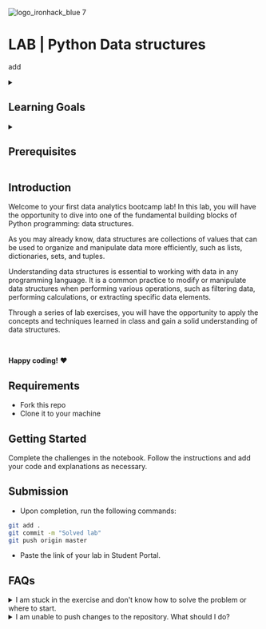 ![logo_ironhack_blue 7](https://user-images.githubusercontent.com/23629340/40541063-a07a0a8a-601a-11e8-91b5-2f13e4e6b441.png)

# LAB | Python Data structures
add
<details>
  <summary>
   <h2>Learning Goals</h2>
  </summary>

  This exercise allows you to practice and apply the concepts and techniques taught in class. 

  Upon completion of this exercise, you will be able to:
  
  - Use different data structures such as lists, dictionaries, sets and tuples, to store and manipulate data.
  - Access and modify data stored in data structures using indexing, slicing, or built-in methods.
  
  <br>
  <hr> 

</details>

<details>
  <summary>
   <h2>Prerequisites</h2>
  </summary>
Before this starting this lab, you should have learnt about:

- Basic Python syntax
- Variables
- Data types, operators and structures

  <br>
  <hr> 

</details>

## Introduction

Welcome to your first data analytics bootcamp lab! In this lab, you will have the opportunity to dive into one of the fundamental building blocks of Python programming: data structures.

As you may already know, data structures are collections of values that can be used to organize and manipulate data more efficiently, such as lists, dictionaries, sets, and tuples.

Understanding data structures is essential to working with data in any programming language. It is a common practice to modify or manipulate data structures when performing various operations, such as filtering data, performing calculations, or extracting specific data elements.

Through a series of lab exercises, you will have the opportunity to apply the concepts and techniques learned in class and gain a solid understanding of data structures. 

<br>

**Happy coding!** :heart:



## Requirements

- Fork this repo
- Clone it to your machine


## Getting Started

Complete the challenges in the notebook. Follow the instructions and add your code and explanations as necessary.

## Submission

- Upon completion, run the following commands:

```bash
git add .
git commit -m "Solved lab"
git push origin master
```

- Paste the link of your lab in Student Portal.

## FAQs
<details>
  <summary>I am stuck in the exercise and don't know how to solve the problem or where to start.</summary>
  <br>

  If you are stuck in your code and don't know how to solve the problem or where to start, you should take a step back and try to form a clear question about the specific issue you are facing. This will help you narrow down the problem and come up with potential solutions.


  For example, is it a concept that you don't understand, or are you receiving an error message that you don't know how to fix? It is usually helpful to try to state the problem as clearly as possible, including any error messages you are receiving. This can help you communicate the issue to others and potentially get help from classmates or online resources. 


  Once you have a clear understanding of the problem, you will be able to start working toward the solution.

  [Back to top](#faqs)

</details>


<details>
  <summary>I am unable to push changes to the repository. What should I do?</summary>
  <br>

There are a couple of possible reasons why you may be unable to *push* changes to a Git repository:

1. **You have not committed your changes:** Before you can push your changes to the repository, you need to commit them using the `git commit` command. Make sure you have committed your changes and try pushing again. To do this, run the following terminal commands from the project folder:
  ```bash
  git add .
  git commit -m "Your commit message"
  git push
  ```
2. **You do not have permission to push to the repository:** If you have cloned the repository directly from the main Ironhack repository without making a *Fork* first, you do not have write access to the repository.
To check which remote repository you have cloned, run the following terminal command from the project folder:
  ```bash
  git remote -v
  ```
If the link shown is the same as the main Ironhack repository, you will need to fork the repository to your GitHub account first and then clone your fork to your local machine to be able to push the changes.

**Note**: You should make a copy of your local code to avoid losing it in the process.

  [Back to top](#faqs)

</details>

